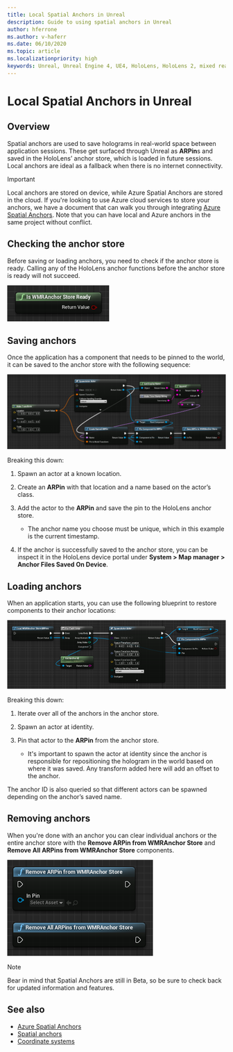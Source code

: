 ```yaml
---
title: Local Spatial Anchors in Unreal
description: Guide to using spatial anchors in Unreal
author: hferrone
ms.author: v-haferr
ms.date: 06/10/2020
ms.topic: article
ms.localizationpriority: high
keywords: Unreal, Unreal Engine 4, UE4, HoloLens, HoloLens 2, mixed reality, development, features, documentation, guides, holograms, spatial anchors
---
```

# Local Spatial Anchors in Unreal

## Overview

Spatial anchors are used to save holograms in real-world space between application sessions. These get surfaced through Unreal as **ARPin**s and saved in the HoloLens’ anchor store, which is loaded in future sessions. Local anchors are ideal as a fallback when there is no internet connectivity.

> [!IMPORTANT]
> Local anchors are stored on device, while Azure Spatial Anchors are stored in the cloud. If you're looking to use Azure cloud services to store your anchors, we have a document that can walk you through integrating [Azure Spatial Anchors](unreal-azure-spatial-anchors.md). Note that you can have local and Azure anchors in the same project without conflict.

## Checking the anchor store

Before saving or loading anchors, you need to check if the anchor store is ready.  Calling any of the HoloLens anchor functions before the anchor store is ready will not succeed.  

![Spatial Anchors Store Ready](images/unreal-spatialanchors-store-ready.PNG)

## Saving anchors

Once the application has a component that needs to be pinned to the world, it can be saved to the anchor store with the following sequence: 

![Spatial Anchors Save](images/unreal-spatialanchors-save.PNG)

Breaking this down:
1. Spawn an actor at a known location.
2. Create an **ARPin** with that location and a name based on the actor’s class. 
3. Add the actor to the **ARPin** and save the pin to the HoloLens anchor store.  
    * The anchor name you choose must be unique, which in this example is the current timestamp. 

4. If the anchor is successfully saved to the anchor store, you can be inspect it in the HoloLens device portal under **System > Map manager > Anchor Files Saved On Device**. 

## Loading anchors

When an application starts, you can use the following blueprint to restore components to their anchor locations:

![Spatial Anchors Load](images/unreal-spatialanchors-load.PNG)

Breaking this down:
1. Iterate over all of the anchors in the anchor store. 
2. Spawn an actor at identity.
3. Pin that actor to the **ARPin** from the anchor store.  

    * It's important to spawn the actor at identity since the anchor is responsible for repositioning the hologram in the world based on where it was saved. Any transform added here will add an offset to the anchor. 

The anchor ID is also queried so that different actors can be spawned depending on the anchor’s saved name. 

## Removing anchors 

When you're done with an anchor you can clear individual anchors or the entire anchor store with the **Remove ARPin from WMRAnchor Store** and **Remove All ARPins from WMRAnchor Store** components.

![Spatial Anchors Remove](images/unreal-spatialanchors-remove.PNG)

> [!NOTE]
> Bear in mind that Spatial Anchors are still in Beta, so be sure to check back for updated information and features.

## See also
* [Azure Spatial Anchors](unreal-azure-spatial-anchors.md)
* [Spatial anchors](../design/spatial-anchors.md)
* [Coordinate systems](../design/coordinate-systems.md)
